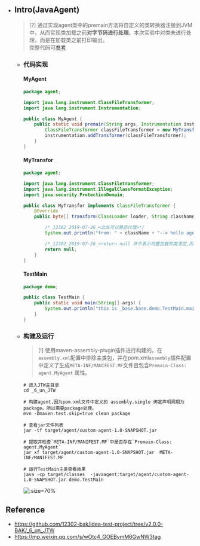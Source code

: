 * ## Intro(JavaAgent)

    > [?] 通过实现agent类中的premain方法将自定义的类转换器注册到JVM中，从而实现类加载之前**对字节码进行处理**。本次实验中对类未进行处理，而是在加载类之前打印输出。
    <br>完整代码可[参考](https://github.com/12302-bak/idea-test-project/tree/v2.0.0-BAK/_6_un_JTW)

    * ### 代码实现

        <!-- tabs:start -->
        #### **MyAgent**
        ```java
        package agent;

        import java.lang.instrument.ClassFileTransformer;
        import java.lang.instrument.Instrumentation;

        public class MyAgent {
            public static void premain(String args, Instrumentation instrumentation){
                ClassFileTransformer classFileTransformer = new MyTransfor();
                instrumentation.addTransformer(classFileTransformer);
            }
        }
        ```
        #### **MyTransfor**
        ```java
        package agent;

        import java.lang.instrument.ClassFileTransformer;
        import java.lang.instrument.IllegalClassFormatException;
        import java.security.ProtectionDomain;

        public class MyTransfor implements ClassFileTransformer {
            @Override
            public byte[] transform(ClassLoader loader, String className, Class<?> classBeingRedefined, ProtectionDomain protectionDomain, byte[] classfileBuffer) throws IllegalClassFormatException {

                /*_12302_2019-07-26_<此处可以静态代理>*/
                System.out.println("from: " + className + "--> hello agent!");

                /*_12302_2019-07-26_<return null 并不表示将要加载的类清空,而是不往其中添加任何东西>*/
                return null;
            }
        }
        ```
        #### **TestMain**
        ```java
        package demo;

        public class TestMain {
            public static void main(String[] args) {
                System.out.println("this is _base.base.demo.TestMain.main(),and nothing else");
            }
        }
        ```
        <!-- tabs:end -->

    * ### 构建及运行

        > [!] 使用maven-assembly-plugin插件进行构建的。在`assembly.xml`配置中排除主类包，并在pom.xml`assembly`插件配置中定义了生成`META-INF/MANIFEST.MF`文件且包含`Premain-Class: agent.MyAgent` 属性。

        ```shell
        # 进入JTW主目录
        cd _6_un_JTW

        # 构建agent,因为pom.xml文件中定义的 assembly.single 绑定声明周期为package。所以需要package处理。
        mvn -Dmaven.test.skip=true clean package

        # 查看jar文件列表
        jar -tf target/agent/custom-agent-1.0-SNAPSHOT.jar

        # 提取并检查`META-INF/MANIFEST.MF`中是否存在`Premain-Class: agent.MyAgent` 
        jar xf target/agent/custom-agent-1.0-SNAPSHOT.jar  META-INF/MANIFEST.MF

        # 运行TestMain主类查看效果
        java -cp target/classes  -javaagent:target/agent/custom-agent-1.0-SNAPSHOT.jar demo.TestMain
        ```

        ![](/.images/doc/base/agent/agent-intro-01.png ':size=70%')


## Reference
* https://github.com/12302-bak/idea-test-project/tree/v2.0.0-BAK/_6_un_JTW
* https://mp.weixin.qq.com/s/wOtc4_GOEBymM6GwNW3tag